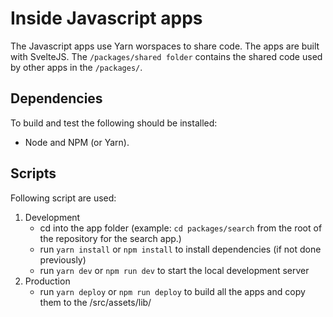 # Inside Javascript apps

The Javascript apps use Yarn worspaces to share code. The apps are built with SvelteJS.
The `/packages/shared folder` contains the shared code used by other apps in the `/packages/`.

## Dependencies
To build and test the following should be installed:
- Node and NPM (or Yarn). 

## Scripts
Following script are used:

1. Development
   - cd into the app folder (example: `cd packages/search` from the root of the repository for the search app.)
   - run `yarn install` or `npm install` to install dependencies (if not done previously)
   - run `yarn dev` or `npm run dev` to start the local development server
2. Production
   - run `yarn deploy` or `npm run deploy` to build all the apps and copy them to the /src/assets/lib/
